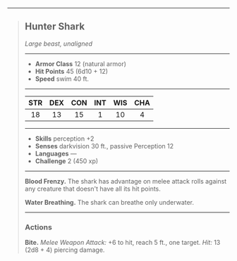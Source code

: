 ***
> ## Hunter Shark
> *Large beast, unaligned*
> 
> ***
> 
> - **Armor Class** 12 (natural armor)
> - **Hit Points** 45 (6d10 + 12)
> - **Speed** swim 40 ft.
> 
> ***
> 
> |STR|DEX|CON|INT|WIS|CHA|
> |:---:|:---:|:---:|:---:|:---:|:---:|
> |18|13|15|1|10|4|
> 
> ***
> 
> - **Skills** perception +2
> - **Senses** darkvision 30 ft., passive Perception 12
> - **Languages** —
> - **Challenge** 2 (450 xp)
> 
> ***
> 
> **Blood Frenzy.** The shark has advantage on melee attack rolls against any creature that doesn't have all its hit points.
> 
> **Water Breathing.** The shark can breathe only underwater.
> 
> ***
> 
> ### Actions
> **Bite.** *Melee Weapon Attack:* +6 to hit, reach 5 ft., one target. *Hit:* 13 (2d8 + 4) piercing damage.